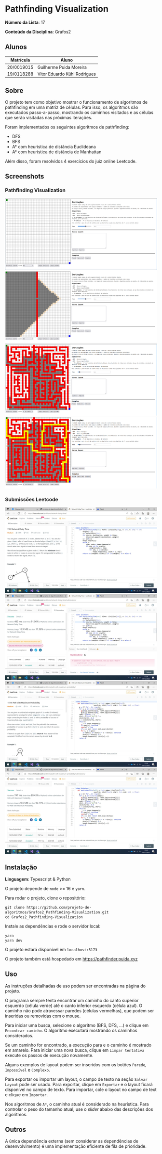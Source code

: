 # Pathfinding Visualization

**Número da Lista**: 17

**Conteúdo da Disciplina**: Grafos2 

## Alunos

|Matrícula | Aluno |
| -- | -- |
| 20/0019015 | Guilherme Puida Moreira |
| 19/0118288 | Vitor Eduardo Kühl Rodrigues |

## Sobre 

O projeto tem como objetivo mostrar o funcionamento de algoritmos de pathfinding em uma matriz de células.
Para isso, os algoritmos são executados passo-a-passo, mostrando os caminhos visitados e as células
que serão visitadas nas próximas iterações.

Foram implementados os seguintes algoritmos de pathfinding:

- DFS
- BFS
- A* com heurística de distância Euclideana
- A* com heurística de distância de Manhattan

Além disso, foram resolvidos 4 exercícios do juiz online Leetcode.

## Screenshots

### Pathfinding Visualization

![Alt Text](/media/image1.png)
![Alt Text](/media/image2.png)
![Alt Text](/media/image3.png)
![Alt Text](/media/image4.png)

### Submissões Leetcode

![Alt Text](/media/leet1.jpg)
![Alt Text](/media/leet2.jpg)
![Alt Text](/media/leet3.jpg)
![Alt Text](/media/leet4.jpg)

## Instalação 

**Linguagem**: Typescript & Python

O projeto depende de `node` >= 16 e `yarn`.

Para rodar o projeto, clone o repositório:

```
git clone https://github.com/projeto-de-algoritmos/Grafos2_Pathfinding-Visualization.git
cd Grafos2_Pathfinding-Visualization
```

Instale as dependências e rode o servidor local:

```
yarn
yarn dev
```

O projeto estará disponível em `localhost:5173`

O projeto também está hospedado em https://pathfinder.puida.xyz

## Uso 

As instruções detalhadas de uso podem ser encontradas na página do projeto.

O programa sempre tenta encontrar um caminho do canto superior esquerdo (célula verde) até o canto inferior esquerdo (célula azul).
O caminho não pode atravessar paredes (células vermelhas), que podem ser inseridas ou removidas com o mouse.

Para iniciar uma busca, selecione o algoritmo (BFS, DFS, ...) e clique em `Encontrar caminho`.
O algoritmo executará mostrando os caminhos considerados.

Se um caminho for encontrado, a execução para e o caminho é mostrado em amarelo.
Para iniciar uma nova busca, clique em `Limpar tentativa` execute os passos de execução novamente.

Alguns exemplos de layout podem ser inseridos com os botões `Parede`, `Impossível` e `Complexo`.

Para exportar ou importar um layout, o campo de texto na seção `Salvar Layout` pode ser usado.
Para exportar, clique em `Exportar` e o layout ficará disponível no campo de texto.
Para importar, cole o layout no campo de text e clique em `Importar`.

Nos algoritmos de `A*`, o caminho atual é considerado na heurística.
Para controlar o peso do tamanho atual, use o _slider_ abaixo das descrições dos algoritmos.

## Outros 

A única dependência externa (sem considerar as dependências de desenvolvimento) é uma implementação eficiente de fila de prioridade.
